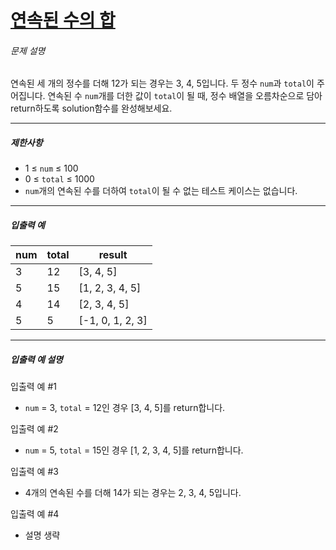 # [연속된 수의 합](https://school.programmers.co.kr/learn/courses/30/lessons/120923)


###### 문제 설명


연속된 세 개의 정수를 더해 12가 되는 경우는 3, 4, 5입니다. 두 정수 `num`과 `total`이 주어집니다. 연속된 수 `num`개를 더한 값이 `total`이 될 때, 정수 배열을 오름차순으로 담아 return하도록 solution함수를 완성해보세요.




---


##### 제한사항


* 1 ≤ `num` ≤ 100
* 0 ≤ `total` ≤ 1000
* `num`개의 연속된 수를 더하여 `total`이 될 수 없는 테스트 케이스는 없습니다.




---


##### 입출력 예




| num | total | result |
| --- | --- | --- |
| 3 | 12 | \[3, 4, 5] |
| 5 | 15 | \[1, 2, 3, 4, 5] |
| 4 | 14 | \[2, 3, 4, 5] |
| 5 | 5 | \[\-1, 0, 1, 2, 3] |




---


##### 입출력 예 설명


입출력 예 \#1


* `num` \= 3, `total` \= 12인 경우 \[3, 4, 5]를 return합니다.


입출력 예 \#2


* `num` \= 5, `total` \= 15인 경우 \[1, 2, 3, 4, 5]를 return합니다.


입출력 예 \#3


* 4개의 연속된 수를 더해 14가 되는 경우는 2, 3, 4, 5입니다.


입출력 예 \#4


* 설명 생략



